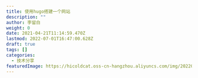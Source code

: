```yaml
---
title: 使用hugo搭建一个网站
description: ""
author: 李留白
weight: 0
date: 2021-04-21T11:14:59.470Z
lastmod: 2022-07-01T16:47:00.628Z
draft: true
tags: []
categories:
  - 技术分享
featuredImage: https://hicoldcat.oss-cn-hangzhou.aliyuncs.com/img/20220421191722.png
---
```

